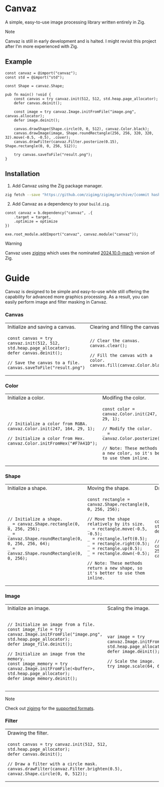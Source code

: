# Canvaz

A simple, easy-to-use image processing library written entirely in Zig.

> [!NOTE]
> Canvaz is still in early development and is halted. I might revisit this project after I'm more experienced with Zig.

## Example

```zig
const canvaz = @import("canvaz");
const std = @import("std");

const Shape = canvaz.Shape;

pub fn main() !void {
    const canvas = try canvaz.init(512, 512, std.heap.page_allocator);
    defer canvas.deinit();

    const image = try canvaz.Image.initFromFile("image.png", canvas.allocator);
    defer image.deinit();

    canvas.drawShape(Shape.circle(0, 0, 512), canvaz.Color.black);
    canvas.drawImage(image, Shape.roundRectangle(256, 256, 320, 320, 32).move(-0.5, -0.5), .cover);
    canvas.drawFilter(canvaz.Filter.posterize(0.15), Shape.rectangle(0, 0, 256, 512));

    try canvas.saveToFile("result.png");
}
```

## Installation

1. Add Canvaz using the Zig package manager.

```sh
zig fetch --save "https://github.com/zigimg/zigimg/archive/[commit hash].tar.gz"
```

2. Add Canvaz as a dependency to your `build.zig`.

```zig
const canvaz = b.dependency("canvaz", .{
    .target = target,
    .optimize = optimize
})

exe.root_module.addImport("canvaz", canvaz.module("canvaz"));
```

> [!WARNING]
> Canvaz uses [zigimg](https://github.com/zigimg/zigimg) which uses the nominated [2024.10.0-mach](https://machengine.org/about/nominated-zig/) version of Zig.

# Guide

Canvaz is designed to be simple and easy-to-use while still offering the capability for advanced more graphics processing. As a result, you can easily perform image and filter masking in Canvaz.

### Canvas

<table>

<tr>
  <td>Initialize and saving a canvas.</td>
  <td>Clearing and filling the canvas.</td>
</tr>
  
<tr>
<td>
    
```zig
const canvas = try canvaz.init(512, 512, std.heap.page_allocator);
defer canvas.deinit();

// Save the canvas to a file.
canvas.saveToFile("result.png")
```
  
</td>
<td>

```zig
// Clear the canvas.
canvas.clear();

// Fill the canvas with a color.
canvas.fill(canvaz.Color.black)
```

</td>
</tr>

</table>

### Color

<table>

<tr>
  <td>Initialize a color.</td>
  <td>Modifing the color.</td>
</tr>
  
<tr>
<td>
    
```zig
// Initialize a color from RGBA.
canvaz.Color.init(247, 164, 29, 1);

// Initialize a color from Hex.
canvaz.Color.initFromHex("#F7A41D");
```
  
</td>
<td>
    
```zig
const color = canvaz.Color.init(247, 164, 29, 1);

// Modify the color.
_ = canvaz.Color.posterize(0.25);

// Note: These methods return a new color, so it's better to use them inline.
```
  
</td>
</tr>

</table>

### Shape

<table>

<tr>
  <td>Initialize a shape.</td>
  <td>Moving the shape.</td>
  <td>Drawing the shape.</td>
</tr>
  
<tr>
<td>
    
```zig
// Initialize a shape.
_ = canvaz.Shape.rectangle(0, 0, 256, 256);
_ = canvaz.Shape.roundRectangle(0, 0, 256, 256, 64);
_ = canvaz.Shape.roundRectangle(0, 0, 256);
```
  
</td>
<td>
    
```zig
const rectangle = canvaz.Shape.rectangle(0, 0, 256, 256);

// Move the shape relatively by its size.
_ = rectangle.move(-0.5, -0.5);
_ = rectangle.left(0.5);
_ = rectangle.right(0.5);
_ = rectangle.up(0.5);
_ = rectangle.down(-0.5);

// Note: These methods return a new shape, so it's better to use them inline.
```
  
</td>
<td>
    
```zig
const canvas = try canvaz.init(512, 512, std.heap.page_allocator);
defer canvas.deinit();

// Draw a centered circle.
canvas.drawShape(canvaz.Shape.circle(256, 256, 512).move(-0.5, -0.5), canvaz.Color.white);
```
  
</td>
</tr>

</table>

### Image

<table>

<tr>
  <td>Initialize an image.</td>
  <td>Scaling the image.</td>
  <td>Drawing the image.</td>
</tr>
  
<tr>
<td>
    
```zig
// Initialize an image from a file.
const image_file = try canvaz.Image.initFromFile("image.png", std.heap.page_allocator);
defer image_file.deinit();

// Initialize an image from the memory.
const image_memory = try canvaz.Image.initFromFile(<buffer>, std.heap.page_allocator);
defer image_memory.deinit();
```
  
</td>
<td>
    
```zig
var image = try canvaz.Image.initFromFile("image.png", std.heap.page_allocator);
defer image.deinit();

// Scale the image.
try image.scale(64, 64);
```
  
</td>
<td>
    
```zig
const canvas = try canvaz.init(512, 512, std.heap.page_allocator);
defer canvas.deinit();

const image = try canvaz.Image.initFromFile("image.png", std.heap.page_allocator);
defer image.deinit();

// Draw the image with a rounded rectangle mask.
canvas.drawImage(image, canvaz.Shape.roundRectangle(0, 0, 512, 512, 64), .cover);
```
  
</td>
</tr>

</table>

> [!NOTE]
> Check out [zigimg](https://github.com/zigimg/zigimg) for the [supported formats](https://github.com/zigimg/zigimg).

### Filter

<table>

<tr>
  <td>Drawing the filter.</td>
</tr>
  
<tr>
<td>
    
```zig
const canvas = try canvaz.init(512, 512, std.heap.page_allocator);
defer canvas.deinit();

// Draw a filter with a circle mask.
canvas.drawFilter(canvaz.Filter.brighten(0.5), canvaz.Shape.circle(0, 0, 512));
```
  
</td> 
</tr>

</table>
